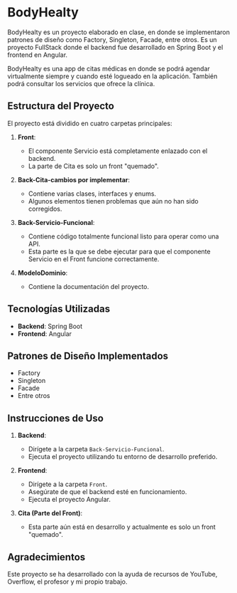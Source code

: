 # BodyHealty

BodyHealty es un proyecto elaborado en clase, en donde se implementaron patrones de diseño como Factory, Singleton, Facade, entre otros. Es un proyecto FullStack donde el backend fue desarrollado en Spring Boot y el frontend en Angular.

BodyHealty es una app de citas médicas en donde se podrá agendar virtualmente siempre y cuando esté logueado en la aplicación. También podrá consultar los servicios que ofrece la clínica.

## Estructura del Proyecto

El proyecto está dividido en cuatro carpetas principales:

1. **Front**:
   - El componente Servicio está completamente enlazado con el backend.
   - La parte de Cita es solo un front "quemado".

2. **Back-Cita-cambios por implementar**:
   - Contiene varias clases, interfaces y enums.
   - Algunos elementos tienen problemas que aún no han sido corregidos.

3. **Back-Servicio-Funcional**:
   - Contiene código totalmente funcional listo para operar como una API.
   - Esta parte es la que se debe ejecutar para que el componente Servicio en el Front funcione correctamente.

4. **ModeloDominio**:
   - Contiene la documentación del proyecto.

## Tecnologías Utilizadas

- **Backend**: Spring Boot
- **Frontend**: Angular

## Patrones de Diseño Implementados

- Factory
- Singleton
- Facade
- Entre otros

## Instrucciones de Uso

1. **Backend**:
   - Dirígete a la carpeta `Back-Servicio-Funcional`.
   - Ejecuta el proyecto utilizando tu entorno de desarrollo preferido.

2. **Frontend**:
   - Dirígete a la carpeta `Front`.
   - Asegúrate de que el backend esté en funcionamiento.
   - Ejecuta el proyecto Angular.

3. **Cita (Parte del Front)**:
   - Esta parte aún está en desarrollo y actualmente es solo un front "quemado".

## Agradecimientos

Este proyecto se ha desarrollado con la ayuda de recursos de YouTube, Overflow, el profesor y mi propio trabajo.
